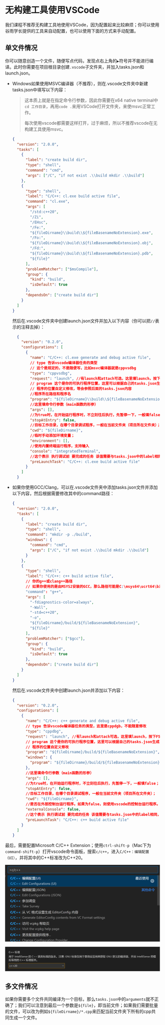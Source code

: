 # 无构建工具使用VSCode

我们课程不推荐无构建工具地使用VSCode，因为配置起来比较麻烦；你可以使用谷雨学长提供的工具来自动配置，也可以使用下面的方式来手动配置。

## 单文件情况

你可以随意创造一个文件，随便写点代码，发现点右上角的`▶`符号并不能进行编译。此时你需要在项目根目录创建`.vscode`子文件夹，并加入tasks.json和launch.json。

- Windows如果使用MSVC编译器（不推荐），则在.vscode文件夹中新建tasks.json中填写以下内容：

  > 这本质上就是在指定命令行参数，因此你需要在x64 native terminal中`cd 工作目录`，再用`code .`来用VSCode打开文件夹，来使msvc正常工作。
  >
  > 每次使用vscode都需要这样打开，过于麻烦，所以不推荐vscode在无构建工具使用msvc。

  ```json
  {
    "version": "2.0.0",
    "tasks": [
      {
        "label": "create build dir",
        "type": "shell",
        "command": "cmd",
        "args": ["/C", "if not exist .\\build mkdir .\\build"]
      },
      {
        "type": "shell",
        "label": "C/C++: cl.exe build active file",
        "command": "cl.exe",
        "args": [
          "/std:c++20",
          "/Zi",
          "/EHsc",
          "/Fe:",
          "${fileDirname}\\build\\${fileBasenameNoExtension}.exe",
          "/Fo:",
          "${fileDirname}\\build\\${fileBasenameNoExtension}.obj",
          "/Fd:",
          "${fileDirname}\\build\\${fileBasenameNoExtension}.pdb",
          "${file}"
        ],
        "problemMatcher": ["$msCompile"],
        "group": {
          "kind": "build",
          "isDefault": true
        },
        "dependsOn": ["create build dir"]
      }
    ]
  }
  ```

  然后在.vscode文件夹中创建launch.json文件并加入以下内容（你可以把`//`表示的注释去掉）：

  ```json
    {
      "version": "0.2.0",
      "configurations": [
        {
          "name": "C/C++: cl.exe generate and debug active file",
          // type 告诉vscode编译器任务的类型
          // 这个是规定的，不是随便写，比如msvc编译器就是cppvsdbg
          "type": "cppvsdbg",
          "request": "launch", //有launch和attach可选，这里填launch，按下F5就可以启动调试了；而不是attach（附加）
          // program 这个是你的可执行程序位置，这里可以根据自己的tasks.json生成
          // 程序的位置自定义修改，等会参照后面的tasks.json内容
          //程序所在路径和程序名
          "program": "${fileDirname}\\build\\${fileBasenameNoExtension}.exe",
          //这里填命令行参数（main函数的形参）
          "args": [],
          //为true时，在开始运行程序时，不立刻往后执行，先暂停一下，一般填false；
          "stopAtEntry": false,
          //目标工作目录，在哪个目录调试程序，一般在当前文件夹（项目所在文件夹）；
          "cwd": "${fileDirname}",
          //临时手动添加环境变量；
          "environment": [],
          //使用内置终端运行程序，支持输入
          "console": "integratedTerminal",
          //这个表示 执行调试前 要完成的任务 该值需要与tasks.json中的label相同，否则调试时会提示找不到；
          "preLaunchTask": "C/C++: cl.exe build active file"
        }
      ]
    }
  ```

- 如果你使用GCC/Clang，可以在.vscode文件夹中添加tasks.json文件并添加以下内容，然后根据需要修改其中的command路径：

  ```json
  {
    "version": "2.0.0",
    "tasks": [
      {
        "label": "create build dir",
        "type": "shell",
        "command": "mkdir -p ./build",
        "windows": {
          "command": "cmd",
          "args": ["/C", "if not exist .\\build mkdir .\\build"]
        }
      },
      {
        "type": "shell",
        "label": "C/C++: c++ build active file",
        // 你的g++或clang++路径
        // 如果你使用的是由MSYS2安装的GCC，那么路径可能是C:\msys64\ucrt64\bin\g++.exe
        "command": "g++",
        "args": [
          "-fdiagnostics-color=always",
          "-Wall",
          "-std=c++20",
          "-o",
          "${fileDirname}/build/${fileBasenameNoExtension}",
          "${file}"
        ],
        "problemMatcher": ["$gcc"],
        "group": {
          "kind": "build",
          "isDefault": true
        },
        "dependsOn": ["create build dir"]
      }
    ]
  }
  ```

  然后在.vscode文件夹中创建launch.json并添加以下内容：

  ```json
  {
    "version": "0.2.0",
    "configurations": [
      {
        "name": "C/C++: c++ generate and debug active file",
        // type 告诉vscode编译器任务的类型，这里是cppdgb，不能随意修改
        "type": "cppdbg",
        "request": "launch", //有launch和attach可选，这里填launch，按下F5就可以启动调试了；而不是attach（附加）
        // program 这个是你的可执行程序位置，这里可以根据自己的tasks.json生成
        // 程序的位置自定义修改
        "program": "${fileDirname}/build/${fileBasenameNoExtension}",
        "windows": {
          "program": "${fileDirname}/build/${fileBasenameNoExtension}.exe"
        },
        //这里填命令行参数（main函数的形参）
        "args": [],
        //为true时，在开始运行程序时，不立刻往后执行，先暂停一下，一般填false；
        "stopAtEntry": false,
        //目标工作目录，在哪个目录调试程序，一般在当前文件夹（项目所在文件夹）；
        "cwd": "${fileDirname}",
        //是否在外部控制台运行程序。如果为false，则使用vscode的控制台运行程序。
        "externalConsole": false,
        //这个表示 执行调试前 要完成的任务 该值需要与tasks.json中的label相同，否则调试时会提示找不到；
        "preLaunchTask": "C/C++: c++ build active file"
      }
    ]
  }
  ```

最后，需要配置Microsoft C/C++ Extension；使用`ctrl-shift-p`（Mac下为`command-shift-p`）打开vscode命令面板，搜索`c/c++`，进入`C/C++：编辑配置（UI）`，并将其中的C++标准改为C++20。

![](../doc.assets/cpptools_config.png)

![](../doc.assets/cpptools_config_cppstd.png)

## 多文件情况

如果你需要多个文件共同编译为一个目标，那么`tasks.json`中的`arguments`就不正确了；我们可以注意到最后一个参数是`${file}`，即当前文件；如果我们需要批量的文件，可以改为例如`${fileDirname}/*.cpp`来匹配当前文件夹下所有的cpp共同生成一个文件。

